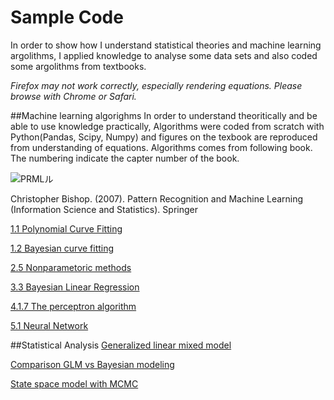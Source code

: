 # Sample Code

In order to show how I understand statistical theories and machine learning argolithms, I applied knowledge to analyse some data sets and also coded some argolithms from textbooks. 

*Firefox may not work correctly, especially rendering equations. Please browse with Chrome or Safari.*

##Machine learning algorighms
In order to understand theoritically and be able to use knowledge practically, Algorithms were coded from scratch with Python(Pandas, Scipy, Numpy) and figures on the texbook are reproduced from understanding of equations.
Algorithms comes from following book. The numbering indicate the capter number of the book.

<img src="http://i.imgur.com/ooiHoAH.jpg" alt="PRMLル" title="サンプル">

Christopher Bishop. (2007). Pattern Recognition and Machine Learning (Information Science and Statistics). Springer

[1.1 Polynomial Curve Fitting](https://github.com/tkazusa/Python_MachineLeaning/blob/master/1.1%20Polynomial%20Curve%20Fitting.ipynb)

[1.2 Bayesian curve fitting](https://github.com/tkazusa/Python_MachineLeaning/blob/master/1.2.6%20Bayesian%20curve%20fitting.ipynb)

[2.5 Nonparametoric methods](https://github.com/tkazusa/Python_MachineLeaning/blob/master/2.5_Nonparametric%20Methods.ipynb)

[3.3 Bayesian Linear Regression](https://github.com/tkazusa/Python_MachineLeaning/blob/master/3.3%20Bayesian%20Linear%20Regression.ipynb)

[4.1.7 The perceptron algorithm](https://github.com/tkazusa/Python_MachineLeaning/blob/master/4.1.7%20The%20perceptron%20algorithm.ipynb)

[5.1 Neural Network](https://github.com/tkazusa/Python_MachineLeaning/blob/master/5.1%20Neural%20netowrks.ipynb)

##Statistical Analysis
[Generalized linear mixed model](https://github.com/tkazusa/R_Regression/blob/master/Generalized%20linear%20mixed%20model.ipynb)

[Comparison GLM vs Bayesian modeling](https://github.com/tkazusa/R_Regression/blob/master/MCMC_bird.ipynb)

[State space model with MCMC](https://github.com/tkazusa/R_Regression/blob/master/R_DLM_MCMC_nonfarm_employee.ipynb)

